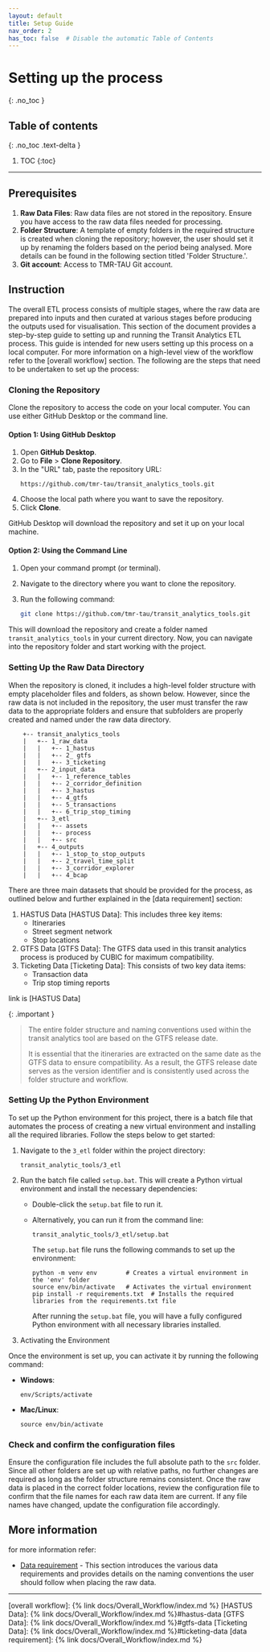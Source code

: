 ```yaml
---
layout: default
title: Setup Guide
nav_order: 2
has_toc: false  # Disable the automatic Table of Contents
---
```


# Setting up the process
{: .no_toc }
## Table of contents
{: .no_toc .text-delta }

1. TOC
{:toc}

---

## Prerequisites

1. **Raw Data Files**: Raw data files are not stored in the repository. Ensure you have access to the raw data files needed for processing.
2. **Folder Structure**: A template of empty folders in the required structure is created when cloning the repository; however, the user should set it up by renaming the folders based on the period being analysed. More details can be found in the following section titled 'Folder Structure.'.
3. **Git account**: Access to TMR-TAU Git account.

## Instruction

The overall ETL process consists of multiple stages, where the raw data are prepared into inputs and then curated at various stages before producing the outputs used for visualisation. This section of the document provides a step-by-step guide to setting up and running the Transit Analytics ETL process. This guide is intended for new users setting up this process on a local computer.  For more information on a high-level view of the workflow refer to the [overall workflow] section. 
The following are the steps that need to be undertaken to set up the process:

### Cloning the Repository

Clone the repository to access the code on your local computer. You can use either GitHub Desktop or the command line.

#### Option 1: Using GitHub Desktop

1. Open **GitHub Desktop**.
2. Go to **File** > **Clone Repository**.
3. In the "URL" tab, paste the repository URL:
   ```
   https://github.com/tmr-tau/transit_analytics_tools.git
   ```
4. Choose the local path where you want to save the repository.
5. Click **Clone**.

GitHub Desktop will download the repository and set it up on your local machine.

#### Option 2: Using the Command Line  


1. Open your command prompt (or terminal).
2. Navigate to the directory where you want to clone the repository.
3. Run the following command:

    ```bash
    git clone https://github.com/tmr-tau/transit_analytics_tools.git
    ```
This will download the repository and create a folder named `transit_analytics_tools` in your current directory.
Now, you can navigate into the repository folder and start working with the project.

### Setting Up the Raw Data Directory

When the repository is cloned, it includes a high-level folder structure with empty placeholder files and folders, as shown below. However, since the raw data is not included in the repository, the user must transfer the raw data to the appropriate folders and ensure that subfolders are properly created and named under the raw data directory. 
```text
    +-- transit_analytics_tools
    |   +-- 1_raw_data
    |   |   +-- 1_hastus
    |   |   +-- 2_ gtfs
    |   |   +-- 3_ticketing
    |   +-- 2_input_data
    |   |   +-- 1_reference_tables
    |   |   +-- 2_corridor_definition
    |   |   +-- 3_hastus
    |   |   +-- 4_gtfs
    |   |   +-- 5_transactions
    |   |   +-- 6_trip_stop_timing
    |   +-- 3_etl
    |   |   +-- assets
    |   |   +-- process
    |   |   +-- src 
    |   +-- 4_outputs
    |   |   +-- 1_stop_to_stop_outputs
    |   |   +-- 2_travel_time_split
    |   |   +-- 3_corridor_explorer
    |   |   +-- 4_bcap
```

There are three main datasets that should be provided for the process, as outlined below and further explained in the [data requirement] section:
1. HASTUS Data [HASTUS Data]: This includes three key items:
   - Itineraries
   - Street segment network
   - Stop locations
2. GTFS Data [GTFS Data]: The GTFS data used in this transit analytics process is produced by CUBIC for maximum compatibility.
3. Ticketing Data [Ticketing Data]: This consists of two key data items:
   - Transaction data
   - Trip stop timing reports

link is [HASTUS Data]

{: .important }
>
> The entire folder structure and naming conventions used within the transit analytics tool are based on the GTFS release date. 
> 
> It is essential that the itineraries are extracted on the same date as the GTFS data to ensure compatibility. As a result, the GTFS release date serves as the version identifier and is consistently used across the folder structure and workflow. 



### Setting Up the Python Environment

To set up the Python environment for this project, there is a batch file that automates the process of creating a new virtual environment and installing all the required libraries. Follow the steps below to get started:

1. Navigate to the `3_etl` folder within the project directory:

   ```shell
   transit_analytic_tools/3_etl
   ```

2. Run the batch file called `setup.bat`. This will create a Python virtual environment and install the necessary dependencies:
   - Double-click the `setup.bat` file to run it.
   - Alternatively, you can run it from the command line:
     ```shell
     transit_analytic_tools/3_etl/setup.bat
     ```
     The `setup.bat` file runs the following commands to set up the environment:

      ```shell
      python -m venv env        # Creates a virtual environment in the 'env' folder
      source env/bin/activate   # Activates the virtual environment
      pip install -r requirements.txt  # Installs the required libraries from the requirements.txt file
      ```

      After running the `setup.bat` file, you will have a fully configured Python environment with all necessary libraries installed.

3. Activating the Environment

Once the environment is set up, you can activate it by running the following command:

- **Windows**:
  ```shell
  env/Scripts/activate
  ```

- **Mac/Linux**:
  ```shell
  source env/bin/activate
  ```

### Check and confirm the configuration files
Ensure the configuration file includes the full absolute path to the `src` folder. Since all other folders are set up with relative paths, no further changes are required as long as the folder structure remains consistent.
Once the raw data is placed in the correct folder locations, review the configuration file to confirm that the file names for each raw data item are current. If any file names have changed, update the configuration file accordingly.

## More information
for more information refer:
- [Data requirement](data_requirement) - This section introduces the various data requirements and provides details on the naming conventions the user should follow when placing the raw data.

----
[overall workflow]: {% link docs/Overall_Workflow/index.md %}
[HASTUS Data]: {% link docs/Overall_Workflow/index.md %}#hastus-data
[GTFS Data]: {% link docs/Overall_Workflow/index.md %}#gtfs-data
[Ticketing Data]: {% link docs/Overall_Workflow/index.md %}#ticketing-data
[data requirement]: {% link docs/Overall_Workflow/index.md %}